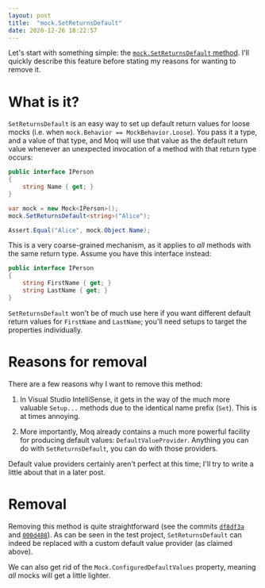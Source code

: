 ```yaml
---
layout: post
title:  "mock.SetReturnsDefault"
date: 2020-12-26 18:22:57
---
```


Let's start with something simple: the [`mock.SetReturnsDefault` method](https://github.com/stakx/dissecting-moq4/blob/341ec34c623fb0aba6572aa64e37104f4da2662d/src/Moq/Mock.cs#L790).
I'll quickly describe this feature before stating my reasons for wanting
to remove it.

# What is it?

`SetReturnsDefault` is an easy way to set up default return values for
loose mocks (i.e. when `mock.Behavior == MockBehavior.Loose`). You pass
it a type, and a value of that type, and Moq will use that value as the
default return value whenever an unexpected invocation of a method with
that return type occurs:

```csharp
public interface IPerson
{
    string Name { get; }
}

var mock = new Mock<IPerson>();
mock.SetReturnsDefault<string>("Alice");

Assert.Equal("Alice", mock.Object.Name);
```

This is a very coarse-grained mechanism, as it applies to _all_ methods
with the same return type. Assume you have this interface instead:

```csharp
public interface IPerson
{
    string FirstName { get; }
    string LastName { get; }
}
```

`SetReturnsDefault` won't be of much use here if you want different
default return values for `FirstName` and `LastName`; you'll need setups
to target the properties individually.

# Reasons for removal

There are a few reasons why I want to remove this method:

 1. In Visual Studio IntelliSense, it gets in the way of the much more
    valuable `Setup...` methods due to the identical name prefix (`Set`).
    This is at times annoying.

 2. More importantly, Moq already contains a much more powerful facility
    for producing default values: `DefaultValueProvider`. Anything you
    can do with `SetReturnsDefault`, you can do with those providers.

Default value providers certainly aren't perfect at this time; I'll
try to write a little about that in a later post.

# Removal

Removing this method is quite straightforward (see the commits
[`df8df3a`](https://github.com/stakx/dissecting-moq4/commit/df8df3af7b06130d9ba8c3aa1e080653218be7b0) and [`000d488`](https://github.com/stakx/dissecting-moq4/commit/000d488fb5e4d41e13593e7ecb7eb6d6dd142584)).
As can be seen in the test project, `SetReturnsDefault` can indeed be
replaced with a custom default value provider (as claimed above).

We can also get rid of the `Mock.ConfiguredDefaultValues` property,
meaning _all_ mocks will get a little lighter.
